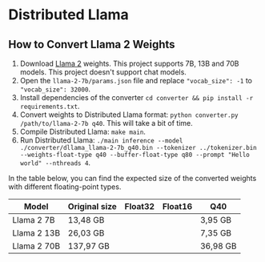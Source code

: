 # Distributed Llama



## How to Convert Llama 2 Weights

1. Download [Llama 2](https://github.com/facebookresearch/llama) weights. This project supports 7B, 13B and 70B models. This project doesn't support chat models.
2. Open the `llama-2-7b/params.json` file and replace `"vocab_size": -1` to `"vocab_size": 32000`.
3. Install dependencies of the converter `cd converter && pip install -r requirements.txt`.
4. Convert weights to Distributed Llama format: `python converter.py /path/to/llama-2-7b q40`. This will take a bit of time.
5. Compile Distributed Llama: `make main`.
6. Run Distributed Llama: `./main inference --model ./converter/dllama_llama-2-7b_q40.bin --tokenizer ../tokenizer.bin --weights-float-type q40 --buffer-float-type q80 --prompt "Hello world" --nthreads 4`.

In the table below, you can find the expected size of the converted weights with different floating-point types.

| Model       | Original size | Float32  | Float16  | Q40      |
|-------------|---------------|----------|----------|----------|
| Llama 2 7B  | 13,48 GB      |          |          | 3,95 GB  |
| Llama 2 13B | 26,03 GB      |          |          | 7,35 GB  |
| Llama 2 70B | 137,97 GB     |          |          | 36,98 GB |
